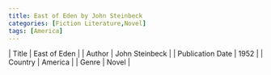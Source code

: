 ```yaml
---
title: East of Eden by John Steinbeck
categories: [Fiction Literature,Novel]
tags: [America]
---
```

        
| Title | East of Eden  |
| Author |  John Steinbeck  |
| Publication Date | 1952   |
| Country | America |
| Genre | Novel  |
        